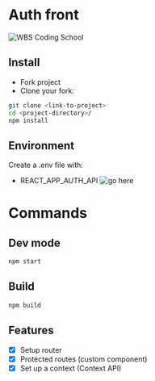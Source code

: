 # Auth front

![WBS Coding School](https://mlsf03rmjfdn.i.optimole.com/fVWTwdQ.Z_5R~130ed/w:auto/h:auto/q:90/https://www.wbscodingschool.com/files/WBS_CODING_SCHOOL_logo.svg)

## Install

- Fork project
- Clone your fork:

```bash
git clone <link-to-project>
cd <project-directory>/
npm install
```

## Environment

Create a .env file with:

- REACT_APP_AUTH_API ![go here](https://github.com/weyvern/auth-api-wd012)

# Commands

## Dev mode

```bash
npm start
```

## Build

```bash
npm build
```

## Features

- [x] Setup router
- [x] Protected routes (custom component)
- [x] Set up a context (Context API)
